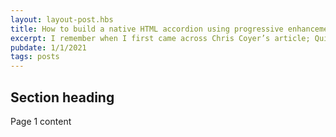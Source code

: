 ```yaml
---
layout: layout-post.hbs
title: How to build a native HTML accordion using progressive enhancement
excerpt: I remember when I first came across Chris Coyer’s article; Quick Reminder that Details/Summary is the Easiest Way Ever to Make an Accordion.
pubdate: 1/1/2021
tags: posts
---
```

## Section heading

Page 1 content